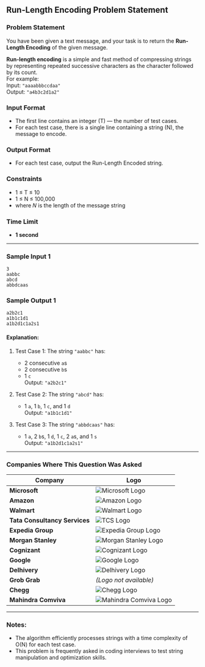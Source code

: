 ## Run-Length Encoding Problem Statement

### Problem Statement
You have been given a text message, and your task is to return the **Run-Length Encoding** of the given message.

**Run-length encoding** is a simple and fast method of compressing strings by representing repeated successive characters as the character followed by its count.  
For example:  
Input: `"aaaabbbccdaa"`  
Output: `"a4b3c2d1a2"`

### Input Format
- The first line contains an integer (T) — the number of test cases.
- For each test case, there is a single line containing a string (N), the message to encode.

### Output Format
- For each test case, output the Run-Length Encoded string.

### Constraints
- 1 ≤ T ≤ 10
- 1 ≤ N ≤ 100,000
- where 𝑁 is the length of the message string

### Time Limit
- **1 second**

---

### Sample Input 1
```
3
aabbc
abcd
abbdcaas
```

### Sample Output 1
```
a2b2c1
a1b1c1d1
a1b2d1c1a2s1
```

#### Explanation:
1. Test Case 1: The string `"aabbc"` has:
   - 2 consecutive `a`s
   - 2 consecutive `b`s
   - 1 `c`  
   Output: `"a2b2c1"`

2. Test Case 2: The string `"abcd"` has:
   - 1 `a`, 1 `b`, 1 `c`, and 1 `d`  
   Output: `"a1b1c1d1"`

3. Test Case 3: The string `"abbdcaas"` has:
   - 1 `a`, 2 `b`s, 1 `d`, 1 `c`, 2 `a`s, and 1 `s`  
   Output: `"a1b2d1c1a2s1"`

---

### Companies Where This Question Was Asked

| Company                        | Logo                                                                                  |
|--------------------------------|---------------------------------------------------------------------------------------|
| **Microsoft**                  | ![Microsoft Logo](https://upload.wikimedia.org/wikipedia/commons/4/44/Microsoft_logo.svg) |
| **Amazon**                     | ![Amazon Logo](https://upload.wikimedia.org/wikipedia/commons/a/a9/Amazon_logo.svg)      |
| **Walmart**                    | ![Walmart Logo](https://upload.wikimedia.org/wikipedia/commons/0/06/Walmart_logo.svg)    |
| **Tata Consultancy Services**  | ![TCS Logo](https://upload.wikimedia.org/wikipedia/en/6/6d/Tata_Consultancy_Services_Logo.svg) |
| **Expedia Group**              | ![Expedia Group Logo](https://upload.wikimedia.org/wikipedia/commons/e/e3/Expedia_logo.svg) |
| **Morgan Stanley**             | ![Morgan Stanley Logo](https://upload.wikimedia.org/wikipedia/commons/3/34/Morgan_Stanley_Logo.svg) |
| **Cognizant**                  | ![Cognizant Logo](https://upload.wikimedia.org/wikipedia/commons/3/36/Cognizant%27s_logo.svg) |
| **Google**                     | ![Google Logo](https://upload.wikimedia.org/wikipedia/commons/2/2f/Google_2015_logo.svg) |
| **Delhivery**                  | ![Delhivery Logo](https://upload.wikimedia.org/wikipedia/commons/8/8c/Delhivery_logo.svg) |
| **Grob Grab**                  | *(Logo not available)*                                                                |
| **Chegg**                      | ![Chegg Logo](https://upload.wikimedia.org/wikipedia/commons/d/d5/Chegg_logo.svg)        |
| **Mahindra Comviva**           | ![Mahindra Comviva Logo](https://upload.wikimedia.org/wikipedia/commons/4/4d/Mahindra_Comviva_logo.svg) |

---

### Notes:
- The algorithm efficiently processes strings with a time complexity of O(N) for each test case.
- This problem is frequently asked in coding interviews to test string manipulation and optimization skills.